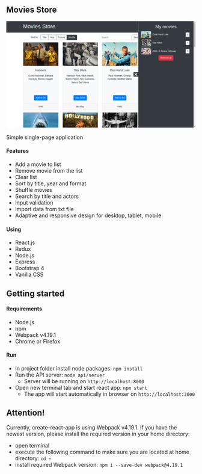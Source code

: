 ## Movies Store

![movies store](https://github.com/SerhiiLarchenko/movies-store/blob/master/readme_files/movies.png)

Simple single-page application

#### Features
- Add a movie to list
- Remove movie from the list
- Clear list
- Sort by title, year and format
- Shuffle movies
- Search by title and actors
- Input validation
- Import data from txt file
- Adaptive and responsive design for desktop, tablet, mobile

#### Using
- React.js
- Redux
- Node.js
- Express
- Bootstrap 4
- Vanilla CSS

## Getting started

#### Requirements
- Node.js
- npm
- Webpack v4.19.1
- Chrome or Firefox

#### Run
- In project folder install node packages:
  `npm install`
- Run the API server:
  `node api/server`
  * Server will be running on  `http://localhost:8000`
- Open new terminal tab and start react app:
  `npm start`
  * The app will start automatically in browser on `http://localhost:3000`

## Attention! 

Currently, create-react-app is using Webpack v4.19.1. If you have the newest version, please install the required version in your home directory:
- open terminal
- execute the following command to make sure you are located at home directory:
  `cd ~`
- install required Webpack version:
 `npm i --save-dev webpack@4.19.1`
